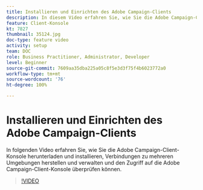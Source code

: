 ```yaml
---
title: Installieren und Einrichten des Adobe Campaign-Clients
description: In diesem Video erfahren Sie, wie Sie die Adobe Campaign-Client-Konsole herunterladen und installieren, Verbindungen zu mehreren Umgebungen erstellen und verwalten und den Zugriff auf die Adobe Campaign-Client-Konsole überprüfen können.
feature: Client-Konsole
kt: 7827
thumbnail: 35124.jpg
doc-type: feature video
activity: setup
team: DOC
role: Business Practitioner, Administrator, Developer
level: Beginner
source-git-commit: 7609aa35dba225a05c8f5e3d3f75f4b6023772a0
workflow-type: tm+mt
source-wordcount: '76'
ht-degree: 100%

---
```



# Installieren und Einrichten des Adobe Campaign-Clients

In folgenden Video erfahren Sie, wie Sie die Adobe Campaign-Client-Konsole herunterladen und installieren, Verbindungen zu mehreren Umgebungen herstellen und verwalten und den Zugriff auf die Adobe Campaign-Client-Konsole überprüfen können.

>[!VIDEO](https://video.tv.adobe.com/v/35124?quality=12)
